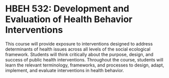 # HBEH 532: Development and Evaluation of Health Behavior Interventions

This course will provide exposure to interventions designed to address determinants of health issues across all levels of the social ecological framework. Students will think critically about the purpose, design, and success of public health interventions. Throughout the course, students will learn the relevant terminology, frameworks, and processes to design, adapt, implement, and evaluate interventions in health behavior.